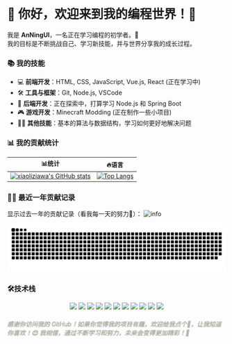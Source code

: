 # 🌱 你好，欢迎来到我的编程世界！🌱

我是 **AnNingUI**，一名正在学习编程的初学者。🚀  
我的目标是不断挑战自己、学习新技能，并与世界分享我的成长过程。

### 📚 我的技能
- 💻 **前端开发**：HTML, CSS, JavaScript, Vue.js, React (正在学习中)
- 🛠️ **工具与框架**：Git, Node.js, VSCode
- 🔧 **后端开发**：正在探索中，打算学习 Node.js 和 Spring Boot
- 🎮 **游戏开发**：Minecraft Modding (正在制作一些小项目)
- 🧑‍💻 **其他技能**：基本的算法与数据结构，学习如何更好地解决问题

### 📊 我的贡献统计
|📊统计|🔥语言|
|---|---|
|[![xiaoliziawa's GitHub stats](https://github-readme-stats.vercel.app/api?username=AnNingUI&show_icons=true&theme=tokyonight&hide_border=true)](https://github.com/AnNingUI)|[![Top Langs](https://github-readme-stats.vercel.app/api/top-langs/?username=AnNingUI&layout=compact&theme=tokyonight&hide_border=true)](https://github.com/AnNingUI)|

### 🧑‍💻 最近一年贡献记录
显示过去一年的贡献记录（看我每一天的努力💪）：
![info](https://github-profile-summary-cards.vercel.app/api/cards/profile-details?username=AnNingUI&theme=github_dark)

<picture>
  <source media="(prefers-color-scheme: dark)" srcset="https://raw.githubusercontent.com/AnNingUI/AnNingUI/output/github-contribution-grid-snake-dark.svg" />
  <source media="(prefers-color-scheme: light)" srcset="https://raw.githubusercontent.com/AnNingUI/AnNingUI/output/github-contribution-grid-snake.svg" />
  <img alt="github-snake" src="https://raw.githubusercontent.com/AnNingUI/AnNingUI/output/github-contribution-grid-snake.svg" />
</picture>


### 🛠️技术栈
<p align="center">
  <img src="https://img.shields.io/badge/HTML5-E34F26?style=flat&logo=html5&logoColor=white" />
  <img src="https://img.shields.io/badge/CSS3-1572B6?style=flat&logo=css3&logoColor=white" />
  <img src="https://img.shields.io/badge/JavaScript-F7DF1E?style=flat&logo=javascript&logoColor=black" />
  <img src="https://img.shields.io/badge/Vue.js-4FC08D?style=flat&logo=vue.js&logoColor=white" />
  <img src="https://img.shields.io/badge/Node.js-339933?style=flat&logo=node.js&logoColor=white" />
  <img src="https://img.shields.io/badge/Express.js-000000?style=flat&logo=express&logoColor=white" />
  <img src="https://img.shields.io/badge/Git-F05032?style=flat&logo=git&logoColor=white" />
  <img src="https://img.shields.io/badge/Vite-646CFF?style=flat&logo=vite&logoColor=white" />
  <img src="https://img.shields.io/badge/Java-007396?style=flat&logo=java&logoColor=white" />
  <img src="https://img.shields.io/badge/Gradle-02303A?style=flat&logo=gradle&logoColor=white" />
  <img src="https://img.shields.io/badge/Spring%20Boot-6DB33F?style=flat&logo=spring-boot&logoColor=white" />
</p>

<h6 style="color: rgb(251,249,250,0.8); text-shadow: 0 0 1px rgb(5, 9, 3) ,0 0 2px rgba(255, 255, 198, 0.8);">感谢你访问我的 GitHub！如果你觉得我的项目有趣，欢迎给我点个🌟，让我知道你喜欢！😊  
我相信，通过不断学习和努力，未来会变得更加精彩！🚀</h6>
